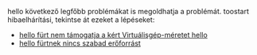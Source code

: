hello következő legfőbb problémákat is megoldhatja a problémát. toostart hibaelhárítási, tekintse át ezeket a lépéseket:

- [hello fürt nem támogatja a kért Virtuálisgép-méretet hello](../articles/virtual-machines/linux/troubleshoot-deploy-vm.md#the-cluster-cannot-support-the-requested-vm-size)
- [hello fürtnek nincs szabad erőforrást](../articles/virtual-machines/linux/troubleshoot-deploy-vm.md#the-cluster-does-not-have-free-resources)
